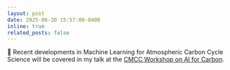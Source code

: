 ```yaml
---
layout: post
date: 2025-06-30 15:57:00-0400
inline: true
related_posts: false
---
```


:spaghetti: Recent developments in Machine Learning for Atmospheric Carbon Cycle Science will be covered in my talk at the [CMCC Workshop on AI for Carbon](https://www.cmcc.it/lectures_conferences/icc-program-workshop-on-artificial-intelligence-for-carbon).


